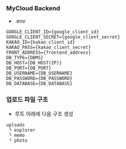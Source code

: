 ### MyCloud Backend

- .env

```
GOOGLE_CLIENT_ID={google_client_id}
GOOGLE_CLIENT_SECRET={google_client_secret}
KAKAO_ID={kakao_client_id}
KAKAO_PASS={kakao_client_secret}
FRONT_ADDRESS={frontend_address}
DB_TYPE={DBMS}
DB_HOST={DB_HOST(IP)}
DB_PORT={DB_PORT}
DB_USERNAME={DB_USERNAME}
DB_PASSWORD={DB_PASSWORD}
DB_DATABASE={DB_DATABASE}

```

### 업로드 파일 구조
- 루트 아래에 다음 구조 생성
```
uploads
 └ explorer
 └ memo
 └ photo
```
